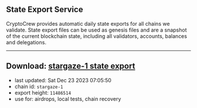 ## State Export Service
CryptoCrew provides automatic daily state exports for all chains we validate. State export files can be used as genesis files and are a snapshot of the current blockchain state, including all validators, accounts, balances and delegations.

---
**Download: [stargaze-1 state export](https://dl.ccvalidators.com/SERVICE/stargaze/stargaze-1_export_11486514.json)**
---

- last updated: Sat Dec 23 2023 07:05:50
- chain id: `stargaze-1`
- export height: `11486514`
- use for: airdrops, local tests, chain recovery

